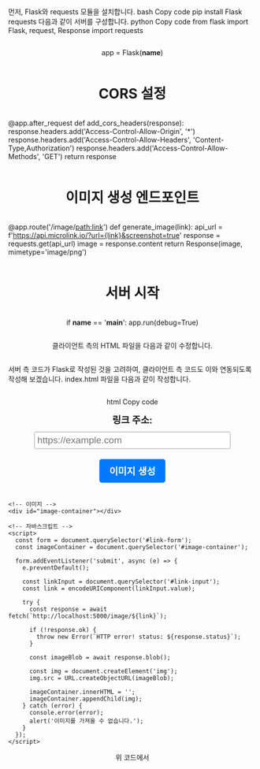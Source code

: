 먼저, Flask와 requests 모듈을 설치합니다.
bash
Copy code
pip install Flask requests
다음과 같이 서버를 구성합니다.
python
Copy code
from flask import Flask, request, Response
import requests

app = Flask(__name__)

# CORS 설정
@app.after_request
def add_cors_headers(response):
    response.headers.add('Access-Control-Allow-Origin', '*')
    response.headers.add('Access-Control-Allow-Headers', 'Content-Type,Authorization')
    response.headers.add('Access-Control-Allow-Methods', 'GET')
    return response

# 이미지 생성 엔드포인트
@app.route('/image/<path:link>')
def generate_image(link):
    api_url = f'https://api.microlink.io/?url={link}&screenshot=true'
    response = requests.get(api_url)
    image = response.content
    return Response(image, mimetype='image/png')

# 서버 시작
if __name__ == '__main__':
    app.run(debug=True)


클라이언트 측의 HTML 파일을 다음과 같이 수정합니다.

서버 측 코드가 Flask로 작성된 것을 고려하여, 클라이언트 측 코드도 이와 연동되도록 작성해 보겠습니다. index.html 파일을 다음과 같이 작성합니다.

html
Copy code
<!DOCTYPE html>
<html>
  <head>
    <meta charset="UTF-8">
    <title>웹 페이지 링크 이미지 생성기</title>
    <style>
      /* 스타일 설정 */
      body {
        display: flex;
        flex-direction: column;
        align-items: center;
        justify-content: center;
        height: 100vh;
      }
      form {
        display: flex;
        flex-direction: column;
        align-items: center;
        justify-content: center;
        margin-bottom: 20px;
      }
      label {
        margin-bottom: 10px;
        font-size: 1.2rem;
        font-weight: bold;
      }
      input[type="text"] {
        margin-bottom: 20px;
        padding: 5px;
        font-size: 1.2rem;
        border: 2px solid #ccc;
        border-radius: 5px;
        width: 400px;
        max-width: 100%;
      }
      button {
        padding: 10px 20px;
        font-size: 1.2rem;
        font-weight: bold;
        color: #fff;
        background-color: #007bff;
        border: none;
        border-radius: 5px;
        cursor: pointer;
        transition: background-color 0.2s ease-in-out;
      }
      button:hover {
        background-color: #0062cc;
      }
      img {
        margin-top: 20px;
        max-width: 100%;
      }
    </style>
  </head>
  <body>
    <!-- 입력 폼 -->
    <form id="link-form">
      <label for="link-input">링크 주소:</label>
      <input type="text" id="link-input" name="link" placeholder="https://example.com">
      <button type="submit">이미지 생성</button>
    </form>

    <!-- 이미지 -->
    <div id="image-container"></div>

    <!-- 자바스크립트 -->
    <script>
      const form = document.querySelector('#link-form');
      const imageContainer = document.querySelector('#image-container');

      form.addEventListener('submit', async (e) => {
        e.preventDefault();

        const linkInput = document.querySelector('#link-input');
        const link = encodeURIComponent(linkInput.value);

        try {
          const response = await fetch(`http://localhost:5000/image/${link}`);

          if (!response.ok) {
            throw new Error(`HTTP error! status: ${response.status}`);
          }

          const imageBlob = await response.blob();

          const img = document.createElement('img');
          img.src = URL.createObjectURL(imageBlob);

          imageContainer.innerHTML = '';
          imageContainer.appendChild(img);
        } catch (error) {
          console.error(error);
          alert('이미지를 가져올 수 없습니다.');
        }
      });
    </script>
  </body>
</html>
위 코드에서 <script> 태그 내부에 작성된 자바스크립트 코드는, link-form 폼에서 제출 이벤트가 발생했을 때 fetch() 메서드를 사용하여 서버로 이미지를 요청하고, 서버에서